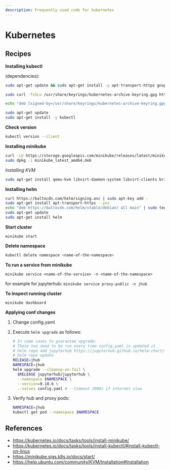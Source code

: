 ```yaml
---
description: Frequently used code for kubernetes
---
```


# Kubernetes

## Recipes

**Installing kubectl**

(dependencies):

```bash
sudo apt-get update && sudo apt-get install -y apt-transport-https gnupg2
```

```bash
sudo curl -fsSLo /usr/share/keyrings/kubernetes-archive-keyring.gpg https://packages.cloud.google.com/apt/doc/apt-key.gpg

echo "deb [signed-by=/usr/share/keyrings/kubernetes-archive-keyring.gpg] https://apt.kubernetes.io/ kubernetes-xenial main" | sudo tee /etc/apt/sources.list.d/kubernetes.list

sudo apt-get update
sudo apt-get install -y kubectl
```

**Check version**

```bash
kubectl version --client
```

**Installing minikube**

```bash
curl -LO https://storage.googleapis.com/minikube/releases/latest/minikube_latest_amd64.deb
sudo dpkg -i minikube_latest_amd64.deb

```

*Installing KVM*

```bash
sudo apt-get install qemu-kvm libvirt-daemon-system libvirt-clients bridge-utils
```

**Installing helm**

```bash
curl https://baltocdn.com/helm/signing.asc | sudo apt-key add -
sudo apt-get install apt-transport-https --yes
echo "deb https://baltocdn.com/helm/stable/debian/ all main" | sudo tee /etc/apt/sources.list.d/helm-stable-debian.list
sudo apt-get update
sudo apt-get install helm
```



**Start cluster**

```shell
minikube start
```

**Delete namespace**

```bash
kubectl delete namespace <name-of-the-namespace>
```



**To run a service from minikube**

`minikube service <name-of-the-service> -n <name-of-the-namespace>`

for example for jupyterhub: `minikube service proxy-public -n jhub`



**To inspect running cluster**

`minikube dashboard`



**Applying conf changes**

1. Change config.yaml

2. Execute `helm upgrade` as follows:

   ```bash
   # In some cases to guarantee upgrade:
   # These two need to be run every time config.yaml is updated it
   # helm repo add jupyterhub https://jupyterhub.github.io/helm-chart/
   # helm repo update
   RELEASE=jhub
   NAMESPACE=jhub
   helm upgrade --cleanup-on-fail \
     $RELEASE jupyterhub/jupyterhub \
     --namespace $NAMESPACE \
     --version=0.10.6 \
     --values config.yaml # --timeout 2000s if internet slow
   ```

3. Verify hub and proxy pods:

   ```bash
   NAMESPACE=jhub
   kubectl get pod --namespace $NAMESPACE
   ```


## References

- https://kubernetes.io/docs/tasks/tools/install-minikube/
- https://kubernetes.io/docs/tasks/tools/install-kubectl/#install-kubectl-on-linux
- https://minikube.sigs.k8s.io/docs/start/
- https://help.ubuntu.com/community/KVM/Installation#Installation
